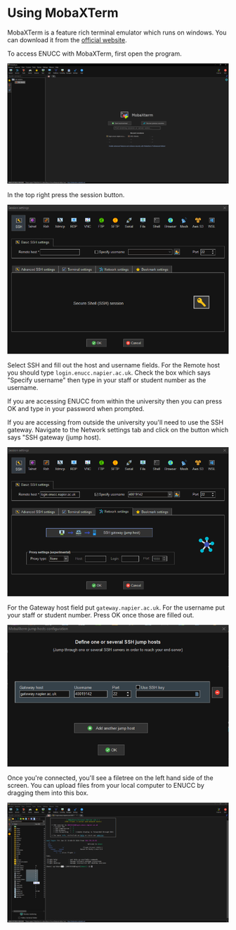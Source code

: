 # Using MobaXTerm

MobaXTerm is a feature rich terminal emulator which runs on windows. You can download it from the [official website](https://mobaxterm.mobatek.net/).

To access ENUCC with MobaXTerm, first open the program.

![MobaXTerm open](../assets/mobaxterm/OnOpen.png)

In the top right press the session button.

![MobaXTerm open](../assets/mobaxterm/StartSSH.png)

Select SSH and fill out the host and username fields. For the Remote host you should type `login.enucc.napier.ac.uk`. Check the box which says "Specify username" then type in your staff or student number as the username.

If you are accessing ENUCC from within the university then you can press OK and type in your password when prompted.

If you are accessing from outside the university you'll need to use the SSH gateway. Navigate to the Network settings tab and click on the button which says "SSH gateway (jump host).

![MobaXTerm open](../assets/mobaxterm/NetworkSettings.png)

For the Gateway host field put `gateway.napier.ac.uk`. For the username put your staff or student number. Press OK once those are filled out.

![MobaXTerm open](../assets/mobaxterm/JumpHost.png)

Once you're connected, you'll see a filetree on the left hand side of the screen. You can upload files from your local computer to ENUCC by dragging them into this box.

![MobaXTerm open](../assets/mobaxterm/DragToUpload.png)
